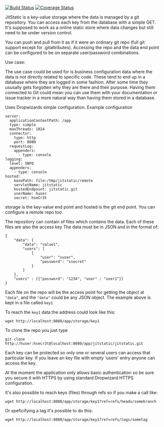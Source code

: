 [![Build Status](https://travis-ci.org/hheg/jitstatic.svg?branch=master)](https://travis-ci.org/hheg/jitstatic)
[![Coverage Status](https://coveralls.io/repos/github/hheg/jitstatic/badge.svg?branch=master)](https://coveralls.io/github/hheg/jitstatic?branch=master)

JitStatic is a key-value storage where the data is managed by a git repository. You can access each key from the database with a simple GET.
It's supposed to work as a online static store where data changes but still need to be under version control.

You can push and pull from it as if it were an ordinary git repo (full git support except for .gitattributes). Accessing the repo and the data end point can be configured to be on separate user/password combinations.

Use case:

The use case could be used for is business configuration data where the data is not directly related to specific code. These tend to end up in a database where they are logged in some fashion. After some time they ususally gets forgotten why they are there and their purpose. Having them connected to Git could mean you can use them with your documentation or issue tracker in a more natural way than having them stored in a database. 

Uses Dropwizards simple configuration.
Example configuration

```
server:
  applicationContextPath: /app
  type: simple
  maxThreads: 1024
  connector:
    type: http
    port: 8080
  requestLog:
    appenders:
      - type: console
logging:
  level: INFO
  appenders:
    - type: console
hosted:
    basePath: file:/tmp/jitstatic/remote
    servletName: jitstatic
    hostedEndpoint: jitstatic.git
    userName: huser
    secret: hseCr3t
```
storage is the key-value end point and hosted is the git end point. You can configure a remote repo too.

The repository can contain of files which contains the data. Each of these files are also the access key The data must be in JSON and in the format of:
```
{
	"data": {
		"data": "value1",
		"users": [
			{
				"user": "suser",
				"password": "ssecret"
			}
		]
	},
	"users" : [{"password": "1234", "user" : "user1"}]
}
```
Each file on the repo will be the access point for getting the object at `"data"`, and the `"data"` could be any JSON object. The example above is kept in a file called `key1`

To reach the `key1` data the address could look like this: 
```
wget http://localhost:8080/app/storage/key1
```
To clone the repo you just type
```
git clone http://huser:hsecr3t@localhost:8080/app/jitstatic/jitstatic.git
```

Each key can be protected so only one or several users can access that particular key. If you leave an key file with empty 'users' entry anyone can access the key.

At the moment the application only allows basic authentication so be sure you secure it with HTTPS by using standard Dropwizard HTTPS configuration.

It's also possible to reach keys (files) through refs so if you make a call like:

```
wget http://localhost:8080/app/storage/key1?ref=refs/heads/somebranch
``` 

Or speficifying a tag it's possible to do this:

```
wget http://localhost:8080/app/storage/key1?ref=refs/tags/sometag
``` 

